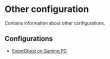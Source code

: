 # Other configuration

Contains information about other configurations.


## Configurations

* [EventGhost on Gaming PC](./event_ghost_gaming_pc)
